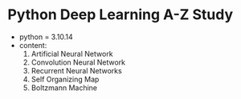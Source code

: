 # Python Deep Learning A-Z Study
- python = 3.10.14
- content:
    1. Artificial Neural Network
    2. Convolution Neural Network
    3. Recurrent Neural Networks
    4. Self Organizing Map
    5. Boltzmann Machine
